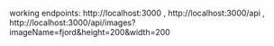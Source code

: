 working endpoints: http://localhost:3000 , http://localhost:3000/api , http://localhost:3000/api/images?imageName=fjord&height=200&width=200